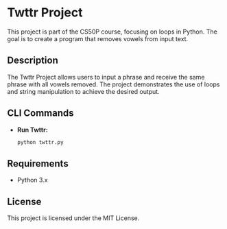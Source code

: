 # Twttr Project

This project is part of the CS50P course, focusing on loops in Python. The goal is to create a program that removes vowels from input text.

## Description

The Twttr Project allows users to input a phrase and receive the same phrase with all vowels removed. The project demonstrates the use of loops and string manipulation to achieve the desired output.

## CLI Commands

- **Run Twttr:**

  ```sh
  python twttr.py
  ```

## Requirements

- Python 3.x

## License

This project is licensed under the MIT License.
